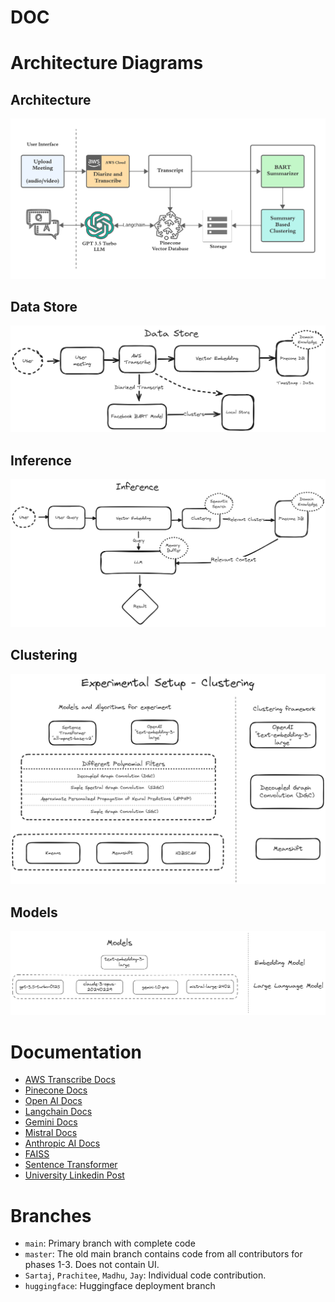 # DOC

# Architecture Diagrams

## Architecture
![alt text](architecture_diagram.png)

## Data Store
![Data Store](image.png)


## Inference
![Inference](image-1.png)


## Clustering
![Clustering](image-2.png)

## Models
![Models](image-3.png)


# Documentation

- [AWS Transcribe Docs](https://docs.aws.amazon.com/transcribe/)
- [Pinecone Docs](https://docs.pinecone.io/docs/overview)
- [Open AI Docs](https://platform.openai.com/docs/introduction)
- [Langchain Docs](https://python.langchain.com/docs/get_started/introduction)
- [Gemini Docs](https://ai.google.dev/docs)
- [Mistral Docs](https://docs.mistral.ai/)
- [Anthropic AI Docs](https://docs.anthropic.com/claude/docs/intro-to-claude)
- [FAISS](https://deepnote.com/blog/semantic-search-using-faiss-and-mpnet)
- [Sentence Transformer](https://www.sbert.net/)
- [University Linkedin Post](https://www.linkedin.com/posts/seattle-university_last-week-students-enrolled-in-our-ms-in-ugcPost-7175530662689411073-L-f8?utm_source=share&utm_medium=member_desktop)

# Branches

- `main`: Primary branch with complete code
- `master`: The old main branch contains code from all contributors for phases 1-3. Does not contain UI.
- `Sartaj`, `Prachitee`, `Madhu`, `Jay`: Individual code contribution.
- `huggingface`: Huggingface deployment branch
